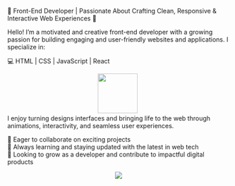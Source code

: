 🌟 Front-End Developer | Passionate About Crafting Clean, Responsive & Interactive Web Experiences 🌟

Hello! I’m a motivated and creative front-end developer with a growing passion for building engaging and user-friendly websites and applications. I specialize in:

💻 HTML | CSS | JavaScript | React
<br>
<div align="center"
<img src="https://media2.giphy.com/media/v1.Y2lkPTc5MGI3NjExMHM0cjc0aWd3MzN5Mnl4M3Nwa284Y29rMWtvM3Zub3JwY3Q2MXlxeCZlcD12MV9pbnRlcm5hbF9naWZfYnlfaWQmY3Q9cw/XAxylRMCdpbEWUAvr8/giphy.gif" width="90">



<img src="https://user-images.githubusercontent.com/74038190/212257454-16e3712e-945a-4ca2-b238-408ad0bf87e6.gif" width="90">

<img >

</div>
I enjoy turning designs interfaces and bringing life to the web through animations, interactivity, and seamless user experiences.
<br>

🔹 Eager to collaborate on exciting projects
<br>
🔹 Always learning and staying updated with the latest in web tech
<br>
🔹 Looking to grow as a developer and contribute to impactful digital products
<br>


<p align="center">
  <img src="https://user-images.githubusercontent.com/74038190/225813708-98b745f2-7d22-48cf-9150-083f1b00d6c9.gif">
</p>
